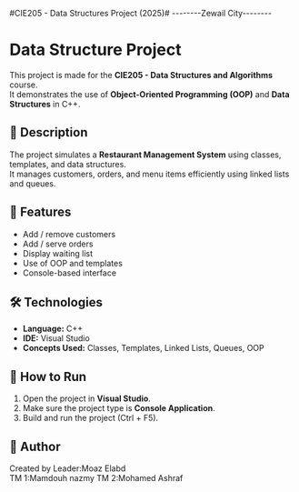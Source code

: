 #CIE205 - Data Structures Project (2025)#
--------Zewail City--------
# Data Structure Project

This project is made for the **CIE205 - Data Structures and Algorithms** course.  
It demonstrates the use of **Object-Oriented Programming (OOP)** and **Data Structures** in C++.

## 📘 Description
The project simulates a **Restaurant Management System** using classes, templates, and data structures.  
It manages customers, orders, and menu items efficiently using linked lists and queues.

## 🧩 Features
- Add / remove customers  
- Add / serve orders  
- Display waiting list  
- Use of OOP and templates  
- Console-based interface

## 🛠️ Technologies
- **Language:** C++  
- **IDE:** Visual Studio  
- **Concepts Used:** Classes, Templates, Linked Lists, Queues, OOP

## 🚀 How to Run
1. Open the project in **Visual Studio**.  
2. Make sure the project type is **Console Application**.  
3. Build and run the project (Ctrl + F5).

## 📄 Author
Created by Leader:Moaz Elabd  
TM 1:Mamdouh nazmy 
TM 2:Mohamed Ashraf

